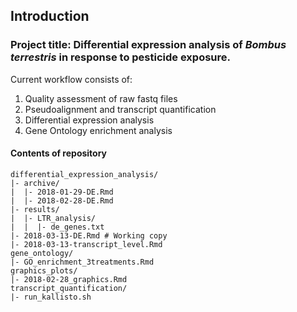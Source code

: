 ## Introduction

### Project title: Differential expression analysis of _Bombus terrestris_ in response to pesticide exposure. 

Current workflow consists of:
1. Quality assessment of raw fastq files
2. Pseudoalignment and transcript quantification
3. Differential expression analysis 
4. Gene Ontology enrichment analysis

#### Contents of repository
```
differential_expression_analysis/
|- archive/
|  |- 2018-01-29-DE.Rmd
|  |- 2018-02-28-DE.Rmd
|- results/
|  |- LTR_analysis/
|  |  |- de_genes.txt
|- 2018-03-13-DE.Rmd # Working copy
|- 2018-03-13-transcript_level.Rmd
gene_ontology/
|- GO_enrichment_3treatments.Rmd	
graphics_plots/
|- 2018-02-28_graphics.Rmd
transcript_quantification/
|- run_kallisto.sh
```

